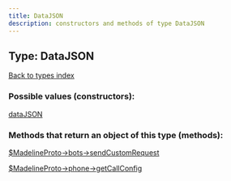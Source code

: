 ```yaml
---
title: DataJSON
description: constructors and methods of type DataJSON
---
```

## Type: DataJSON  
[Back to types index](index.md)



### Possible values (constructors):

[dataJSON](../constructors/dataJSON.md)  



### Methods that return an object of this type (methods):

[$MadelineProto->bots->sendCustomRequest](../methods/bots_sendCustomRequest.md)  

[$MadelineProto->phone->getCallConfig](../methods/phone_getCallConfig.md)  



